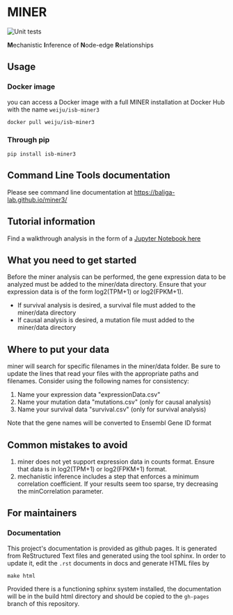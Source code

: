 # MINER

![Unit tests](https://github.com/baliga-lab/miner3/actions/workflows/python-test.yml/badge.svg)

**M**echanistic **I**nference of **N**ode-edge **R**elationships

## Usage

### Docker image

you can access a Docker image with a full MINER installation at  Docker Hub with the name ```weiju/isb-miner3```

```
docker pull weiju/isb-miner3
```

### Through pip

```
pip install isb-miner3
```

## Command Line Tools documentation

Please see command line documentation at https://baliga-lab.github.io/miner3/

## Tutorial information

Find a walkthrough analysis in the form of a [Jupyter Notebook here](Example%20MINER%20Analysis.ipynb)

## What you need to get started

Before the miner analysis can be performed, the gene expression data to be analyzed must be added to the miner/data directory. Ensure that your expression data is of the form log2(TPM+1) or log2(FPKM+1).

  * If survival analysis is desired, a survival file must added to the miner/data directory
  * If causal analysis is desired, a mutation file must added to the miner/data directory

## Where to put your data

miner will search for specific filenames in the miner/data folder. Be sure to update the lines that read your files with the appropriate paths and filenames. Consider using the following names for consistency:

  1. Name your expression data "expressionData.csv"
  2. Name your mutation data "mutations.csv" (only for causal analysis)
  3. Name your survival data "survival.csv" (only for survival analysis)

Note that the gene names will be converted to Ensembl Gene ID format

## Common mistakes to avoid

  1. miner does not yet support expression data in counts format. Ensure that data is in log2(TPM+1) or log2(FPKM+1) format.
  2. mechanistic inference includes a step that enforces a minimum correlation coefficient. If your results seem too sparse, try decreasing the minCorrelation parameter.


## For maintainers

### Documentation

This project's documentation is provided as github pages. It is generated from ReStructured Text files
and generated using the tool sphinx.
In order to update it, edit the `.rst` documents in docs and generate HTML files by

```
make html
```

Provided there is a functioning sphinx system installed, the documentation will be in the build html
directory and should be copied to the `gh-pages` branch of this repository.

